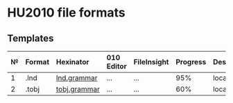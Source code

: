 
# HU2010 file formats <br />

## Templates
| № | Format        |   Hexinator  | 010 Editor  | FileInsight |  Progress   | Description |
| :--- | :--------- | :----------- | :---------- | :---------- | :---------- |:---------- |
| 1 | .lnd        | [lnd.grammar](https://github.com/AdsZero/Prism3D-File-Formats-HU2010-/tree/main/templates/hexinator/lnd.grammar) | ... | ... |  95%  |  location  |
| 2 | .tobj       | [tobj.grammar](https://github.com/AdsZero/Prism3D-File-Formats-HU2010-/tree/main/templates/hexinator/tobj.grammar) | ... | ... |  60%  |  location  |
